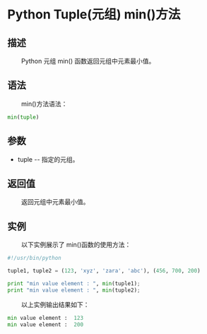 # Python Tuple(元组) min()方法
## 描述
&#160;&#160;&#160;&#160;&#160;&#160;&#160;&#160;Python 元组 min() 函数返回元组中元素最小值。

## 语法
&#160;&#160;&#160;&#160;&#160;&#160;&#160;&#160;min()方法语法：

```python
min(tuple)
```

## 参数
- tuple -- 指定的元组。

## 返回值
&#160;&#160;&#160;&#160;&#160;&#160;&#160;&#160;返回元组中元素最小值。

## 实例
&#160;&#160;&#160;&#160;&#160;&#160;&#160;&#160;以下实例展示了 min()函数的使用方法：

```python
#!/usr/bin/python

tuple1, tuple2 = (123, 'xyz', 'zara', 'abc'), (456, 700, 200)

print "min value element : ", min(tuple1);
print "min value element : ", min(tuple2);
```

&#160;&#160;&#160;&#160;&#160;&#160;&#160;&#160;以上实例输出结果如下：

```python
min value element :  123
min value element :  200
```